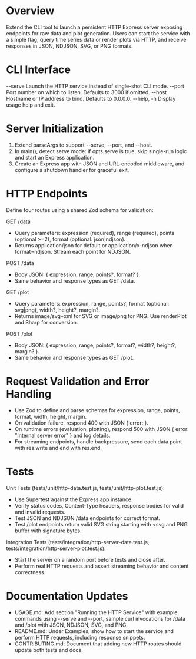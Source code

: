 # Overview

Extend the CLI tool to launch a persistent HTTP Express server exposing endpoints for raw data and plot generation.  Users can start the service with a simple flag, query time series data or render plots via HTTP, and receive responses in JSON, NDJSON, SVG, or PNG formats.

# CLI Interface

--serve       Launch the HTTP service instead of single-shot CLI mode.
--port        Port number on which to listen.  Defaults to 3000 if omitted.
--host        Hostname or IP address to bind.  Defaults to 0.0.0.0.
--help, -h    Display usage help and exit.

# Server Initialization

1. Extend parseArgs to support --serve, --port, and --host.
2. In main(), detect serve mode: if opts.serve is true, skip single-run logic and start an Express application.
3. Create an Express app with JSON and URL-encoded middleware, and configure a shutdown handler for graceful exit.

# HTTP Endpoints

Define four routes using a shared Zod schema for validation:

GET /data
  - Query parameters: expression (required), range (required), points (optional >=2), format (optional: json|ndjson).
  - Returns application/json for default or application/x-ndjson when format=ndjson.  Stream each point for NDJSON.

POST /data
  - Body JSON: { expression, range, points?, format? }.
  - Same behavior and response types as GET /data.

GET /plot
  - Query parameters: expression, range, points?, format (optional: svg|png), width?, height?, margin?.
  - Returns image/svg+xml for SVG or image/png for PNG.  Use renderPlot and Sharp for conversion.

POST /plot
  - Body JSON: { expression, range, points?, format?, width?, height?, margin? }.
  - Same behavior and response types as GET /plot.

# Request Validation and Error Handling

- Use Zod to define and parse schemas for expression, range, points, format, width, height, margin.
- On validation failure, respond 400 with JSON { error: <message> }.
- On runtime errors (evaluation, plotting), respond 500 with JSON { error: "Internal server error" } and log details.
- For streaming endpoints, handle backpressure, send each data point with res.write and end with res.end.

# Tests

Unit Tests (tests/unit/http-data.test.js, tests/unit/http-plot.test.js):
- Use Supertest against the Express app instance.
- Verify status codes, Content-Type headers, response bodies for valid and invalid requests.
- Test JSON and NDJSON /data endpoints for correct format.
- Test /plot endpoints return valid SVG string starting with <svg and PNG buffer with signature bytes.

Integration Tests (tests/integration/http-server-data.test.js, tests/integration/http-server-plot.test.js):
- Start the server on a random port before tests and close after.
- Perform real HTTP requests and assert streaming behavior and content correctness.

# Documentation Updates

- USAGE.md: Add section "Running the HTTP Service" with example commands using --serve and --port, sample curl invocations for /data and /plot with JSON, NDJSON, SVG, and PNG.
- README.md: Under Examples, show how to start the service and perform HTTP requests, including response snippets.
- CONTRIBUTING.md: Document that adding new HTTP routes should update both tests and docs.

